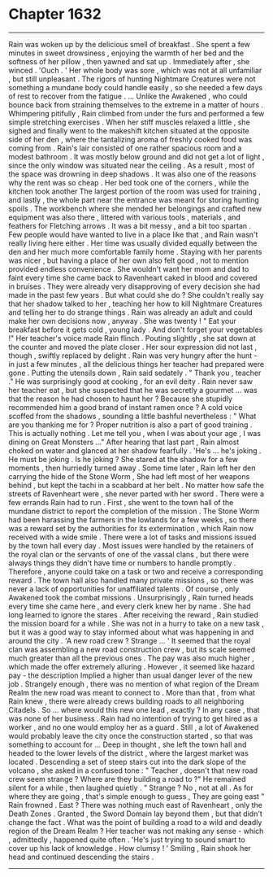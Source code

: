 
# Chapter 1632


---

Rain was woken up by the delicious smell of breakfast . She spent a few minutes in sweet drowsiness , enjoying the warmth of her bed and the softness of her pillow , then yawned and sat up .
Immediately after , she winced .
'Ouch . '
Her whole body was sore , which was not at all unfamiliar , but still unpleasant . The rigors of hunting Nightmare Creatures were not something a mundane body could handle easily , so she needed a few days of rest to recover from the fatigue .
... Unlike the Awakened , who could bounce back from straining themselves to the extreme in a matter of hours .
Whimpering pitifully , Rain climbed from under the furs and performed a few simple stretching exercises . When her stiff muscles relaxed a little , she sighed and finally went to the makeshift kitchen situated at the opposite side of her den , where the tantalizing aroma of freshly cooked food was coming from .
Rain's lair consisted of one rather spacious room and a modest bathroom . It was mostly below ground and did not get a lot of light , since the only window was situated near the ceiling . As a result , most of the space was drowning in deep shadows . It was also one of the reasons why the rent was so cheap .
Her bed took one of the corners , while the kitchen took another The largest portion of the room was used for training , and lastly , the whole part near the entrance was meant for storing hunting spoils . The workbench where she mended her belongings and crafted new equipment was also there , littered with various tools , materials , and feathers for Fletching arrows .
It was a bit messy , and a bit too spartan . Few people would have wanted to live in a place like that , and Rain wasn't really living here either . Her time was usually divided equally between the den and her much more comfortable family home . Staying with her parents was nicer , but having a place of her own also felt good , not to mention provided endless convenience .
She wouldn't want her mom and dad to faint every time she came back to Ravenheart caked in blood and covered in bruises . They were already very disapproving of every decision she had made in the past few years . But what could she do ? She couldn't really say that her shadow talked to her , teaching her how to kill Nightmare Creatures and telling her to do strange things .
Rain was already an adult and could make her own decisions now , anyway . She was twenty !
" Eat your breakfast before it gets cold , young lady . And don't forget your vegetables !"
Her teacher's voice made Rain flinch .
Pouting slightly , she sat down at the counter and moved the plate closer . Her sour expression did not last , though , swiftly replaced by delight . Rain was very hungry after the hunt - in just a few minutes , all the delicious things her teacher had prepared were gone .
Putting the utensils down , Rain said sedately .
" Thank you , teacher ."
He was surprisingly good at cooking , for an evil deity . Rain never saw her teacher eat , but she suspected that he was secretly a gourmet ... was that the reason he had chosen to haunt her ? Because she stupidly recommended him a good brand of instant ramen once ?
A cold voice scoffed from the shadows , sounding a little bashful nevertheless :
" What are you thanking me for ? Proper nutrition is also a part of good training . This is actually nothing . Let me tell you , when I was about your age , I was dining on Great Monsters ..."
After hearing that last part , Rain almost choked on water and glanced at her shadow fearfully .
'He's ... he's joking . He must be joking . Is he joking ?
She stared at the shadow for a few moments , then hurriedly turned away .
Some time later , Rain left her den carrying the hide of the Stone Worm , She had left most of her weapons behind , but kept the tachi in a scabbard at her belt . No matter how safe the streets of Ravenheart were , she never parted with her sword .
There were a few errands Rain had to run .
First , she went to the town hall of the mundane district to report the completion of the mission . The Stone Worm had been harassing the farmers in the lowlands for a few weeks , so there was a reward set by the authorities for its extermination , which Rain now received with a wide smile .
There were a lot of tasks and missions issued by the town hall every day . Most issues were handled by the retainers of the royal clan or the servants of one of the vassal clans , but there were always things they didn't have time or numbers to handle promptly . Therefore , anyone could take on a task or two and receive a corresponding reward .
The town hall also handled many private missions , so there was never a lack of opportunities for unaffiliated talents . Of course , only Awakened took the combat missions . Unsurprisingly , Rain turned heads every time she came here , and every clerk knew her by name .
She had long learned to ignore the stares .
After receiving the reward , Rain studied the mission board for a while . She was not in a hurry to take on a new task , but it was a good way to stay informed about what was happening in and around the city .
'A new road crew ? Strange ... '
It seemed that the royal clan was assembling a new road construction crew , but its scale seemed much greater than all the previous ones . The pay was also much higher , which made the offer extremely alluring . However , it seemed like hazard pay - the description Implied a higher than usual danger lever of the new job .
Strangely enough , there was no mention of what region of the Dream Realm the new road was meant to connect to . More than that , from what Rain knew , there were already crews building roads to all neighboring Citadels . So ... where would this new one lead , exactly ?
In any case , that was none of her business . Rain had no intention of trying to get hired as a worker , and no one would employ her as a guard . Still , a lot of Awakened would probably leave the city once the construction started , so that was something to account for ...
Deep in thought , she left the town hall and headed to the lower levels of the district , where the largest market was located .
Descending a set of steep stairs cut into the dark slope of the volcano , she asked in a confused tone :
" Teacher , doesn't that new road crew seem strange ? Where are they building a road to ?"
He remained silent for a while , then laughed quietly .
" Strange ? No , not at all . As for where they are going , that's simple enough to guess , They are going east "
Rain frowned .
East ? There was nothing much east of Ravenheart , only the Death Zones . Granted , the Sword Domain lay beyond them , but that didn't change the fact . What was the point of building a road to a wild and deadly region of the Dream Realm ?
Her teacher was not making any sense - which , admittedly , happened quite often .
'He's just trying to sound smart to cover up his lack of knowledge . How clumsy ! '
Smiling , Rain shook her head and continued descending the stairs .

---

